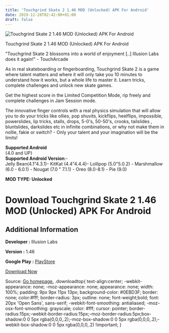 ```yaml
---
title: 'Touchgrind Skate 2 1.46 MOD (Unlocked) APK For Android'
date: 2019-12-28T02:42:00+01:00
draft: false
---
```


![Touchgrind Skate 2 1.46 MOD (Unlocked) APK For Android](https://i0.wp.com/apkhome.net/wp-content/uploads/2019/11/Touchgrind-Skate-2.png "Touchgrind Skate 2 1.46 MOD (Unlocked) APK For Android")

  

Touchgrind Skate 2 1.46 MOD (Unlocked) APK For Android

"Touchgrind Skate 2 blossoms into a world of enjoyment \[..\] Illusion Labs does it again!" - TouchArcade

As in real skateboarding or fingerboarding, Touchgrind Skate 2 is a game where talent matters and where it will only take you 10 minutes to understand how it works, but a whole life to master it. Learn tricks, complete challenges and unlock new skate games.

Get the highest score in the Limited Competition Mode, rip freely and complete challenges in Jam Session mode.

The innovative finger controls with a real physics simulation that will allow you to do your tricks like ollies, pop shuvits, kickflips, heelflips, impossible, powerslides, lip tricks, stalls, drops, 5-0's, 50-50's, crooks, tailslides , bluntslides, darkslides etc in infinite combinations, or why not make them in nollie, fakie or switch? - Only your talent and your imagination will be the limits!

**Supported Android**  
{4.0 and UP}  
**Supported Android Version**:-  
Jelly Bean(4.1"4.3.1)- KitKat (4.4"4.4.4)- Lollipop (5.0"5.0.2) - Marshmallow (6.0 - 6.0.1) - Nougat (7.0 " 7.1.1) - Oreo (8.0-8.1) - Pie (9.0)

**MOD TYPE: Unlocked**

Download Touchgrind Skate 2 1.46 MOD (Unlocked) APK For Android
===============================================================

Additional Information
----------------------

**Developer :** Illusion Labs

**Version :** 1.46

**Google Play :** [PlayStore](https://play.google.com/store/apps/details?id=se.illusionlabs.skate2)

  

[Download Now](https://store4app.co/post/touchgrind-skate-2-1-46-mod-unlocked-apk-for-android_1574101250)

  
Source: [Go homepage.](https://store4app.co/post/touchgrind-skate-2-1-46-mod-unlocked-apk-for-android_1574101250) .downloadtop{ text-align:center; -webkit-appearance: none; -moz-appearance: none; appearance: none; width: 100%; padding: 9px 9px 11px 13px; background-color: #0EBD3F; border: none; color:#fff; border-radius: 3px; outline: none; font-weight;bold; font: 20px 'Open Sans', sans-serif; -webkit-font-smoothing: antialiased; -moz-osx-font-smoothing: grayscale; color: #fff; cursor: pointer; border-radius:15px;-webkit-border-radius:15px;-moz-border-radius:5px;box-shadow:0 0 5px rgba(0,0,0,.2);-moz-box-shadow:0 0 5px rgba(0,0,0,.2);-webkit-box-shadow:0 0 5px rgba(0,0,0,.2) !important; }